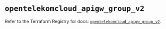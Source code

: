 # `opentelekomcloud_apigw_group_v2`

Refer to the Terraform Registry for docs: [`opentelekomcloud_apigw_group_v2`](https://registry.terraform.io/providers/opentelekomcloud/opentelekomcloud/1.36.10/docs/resources/apigw_group_v2).
